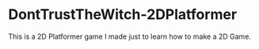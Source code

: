 # DontTrustTheWitch-2DPlatformer
This is a 2D Platformer game I made just to learn how to make a 2D Game.
